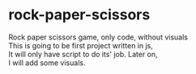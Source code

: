 # rock-paper-scissors
Rock paper scissors game, only code, without visuals  
This is going to be first project written in js,  
It will only have script to do its' job. Later on,  
I will add some visuals.
